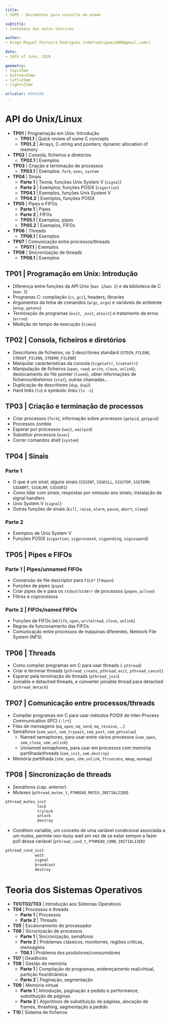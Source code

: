 ```yaml
---
title:
- SOPE - Documentos para consulta em exame

subtitle:
- Conteúdos das aulas teóricas

author:
- Diogo Miguel Ferreira Rodrigues (<dmfrodrigues2000@gmail.com>)

date:
- 19th of June, 2020

geometry:
- top=25mm
- bottom=25mm
- left=25mm
- right=25mm

urlcolor: #0645AD
...
```


# API do Unix/Linux

* **TP01** | Programação em Unix: Introdução
    - **TP01.1** | Quick review of some C concepts
    - **TP01.2** | Arrays, C-string and pointers; dynamic allocation of memory
* **TP02** | Consola, ficheiros e diretórios
    - **TP02.1** | Exemplos
* **TP03** | Criação e terminação de processos
    - **TP03.1** | Exemplos: `fork`, `exec`, `system`
* **TP04** | Sinais
    - **Parte 1** | Teoria; funções Unix System V (`signal`)
    - **Parte 2** | Exemplos; funções POSIX (`sigaction`)
    - **TP04.1** | Exemplos, funções Unix System V
    - **TP04.2** | Exemplos, funções POSIX
* **TP05** | Pipes e FIFOs
    - **Parte 1** | Pipes
    - **Parte 2** | FIFOs
    - **TP05.1** | Exemplos, pipes
    - **TP05.2** | Exemplos, FIFOs
* **TP06** | Threads
    - **TP06.1** | Exemplos
* **TP07** | Comunicação entre processos/threads
    - **TP07.1** | Exemplos
* **TP08** | Sincronização de threads
    - **TP08.1** | Exemplos

## **TP01** | Programação em Unix: Introdução
- Diferença entre funções da API Unix (`man 1`/`man 2`) e da biblioteca de C (`man 3`)
- Programas C: compilação (`cc`, `gcc`), headers, libraries
- Argumentos da linha de comandos (`argc`, `argv`) e variáveis de ambiente (`envp`, `getenv`)
- Terminação de programas (`exit`, `_exit`, `atexit`) e tratamento de erros (`errno`)
- Medição do tempo de execução (`times`)

## **TP02** | Consola, ficheiros e diretórios
- Descritores de ficheiros, os 3 descritores standard (`STDIN_FILENO`, `STDOUT_FILENO`, `STDERR_FILENO`)
- Manipular características da consola (`tcgetattr`, `tcsetattr`)
- Manipulação de ficheiros (`open`, `read`, `write`, `close`, `unlink`), deslocamento do file pointer (`lseek`), obter informações de ficheiros/diretórios (`stat`), outras chamadas...
- Duplicação de descritores (`dup`, `dup2`)
- Hard links (`ln`) e symbolic links (`ln -s`) 

## **TP03** | Criação e terminação de processos
- Criar processos (`fork`), informação sobre processos (`getpid`, `getppid`)
- Processos zombie
- Esperar por processos (`wait`, `waitpid`)
- Substituir processos (`exec`)
- Correr comandos shell (`system`)

## **TP04** | Sinais
### Parte 1
- O que é um sinal; alguns sinais (`SIGINT`, `SIGKILL`, `SIGSTOP`, `SIGTERM`, `SIGABRT`, `SIGALRM`, `SIGUSR1`)
- Como lidar com sinais; respostas por omissão aos sinais; instalação de signal handlers
- Unix System V (`signal`)
- Outras funções de sinais (`kill`, `raise`, `alarm`, `pause`, `abort`, `sleep`)

### Parte 2
- Exemplos de Unix System V
- Funções POSIX (`sigaction`, `sigprocmask`, `sigpending`, `sigsuspend`)

## **TP05** | Pipes e FIFOs
### Parte 1 | Pipes/unnamed FIFOs
- Conversão de file descriptor para `FILE*` (`fdopen`)
- Funções de pipes (`pipe`)
- Criar pipes de e para os `stdout`/`stderr` de processos (`popen`, `pclose`)
- Filtros e coprocessos

### Parte 2 | FIFOs/named FIFOs
- Funções de FIFOs (`mkfifo`, `open`, `write`/`read`, `close`, `unlink`)
- Regras de funcionamento das FIFOs
- Comunicação entre processos de máquinas diferentes, Network File System (NFS)

## **TP06** | Threads
- Como compilar programas em C para usar threads (`-pthread`)
- Criar e terminar threads (`pthread_create`, `pthread_exit`, `pthread_cancel`)
- Esperar pela terminação de threads (`pthread_join`)
- Joinable e detached threads, e converter joinable thread para detached (`pthread_detach`)

## **TP07** | Comunicação entre processos/threads
- Compilar programas em C para usar métodos POSIX de Inter-Process Communication (IPC) (`-lrt`)
- Filas de mensagens (`mq_open`, `mq_send`, `mq_receive`, ...)
- Semáforos (`sem_wait`, `sem_trywait`, `sem_post`, `sem_getvalue`)
    - Named semaphores, para usar entre vários processos (`sem_open`, `sem_close`, `sem_unlink`)
    - Unnamed semaphores, para usar em processos com memória partilhada/threads (`sem_init`, `sem_destroy`)
- Memória partilhada (`shm_open`, `shm_unlink`, `ftruncate`, `mmap`, `munmap`)

## **TP08** | Sincronização de threads
- Semáforos (cap. anterior)
- Mutexes (`pthread_mutex_t`, `PTHREAD_MUTEX_INITIALIZER`)
```c
pthread_mutex_init
              lock
              trylock
              unlock
              destroy
```
- Condition variable, um conceito de uma variável condicional associada a um mutex, permite non-busy wait em vez de se estar sempre a fazer poll dessa variável (`pthread_cond_t`, `PTHREAD_COND_INITIALIZER`)
```c
pthread_cond_init
             wait
             signal
             broadcast
             destroy
```

# Teoria dos Sistemas Operativos

- **T01/T02/T03** | Introdução aos Sistemas Operativos
- **T04** | Processos e threads
    - **Parte 1** | Processos
    - **Parte 2** | Threads
- **T05** | Escalonamento do processador
- **T06** | Sicronização de processos
    - **Parte 1** | Sincronização, semáforos
    - **Parte 2** | Problemas clássicos, monitorres, regiões críticas, mensagens
    - **T06.1** | Problema dos produtores/consumidores
- **T07** | Deadlocks
- **T08** | Gestão de memória
    - **Parte 1** | Compilação de programas, endereçamento real/virtual, partição fixa/dinâmica
    - **Parte 2** | Paginação, segmentação
- **T09** | Memória virtual
    - **Parte 1** | Introdução, paginação a pedido e performance, substituição de páginas
    - **Parte 2** | Algoritmos de substituição de páginas, alocação de frames, thrashing, segmentação a pedido
- **T10** | Sistema de ficheiros
